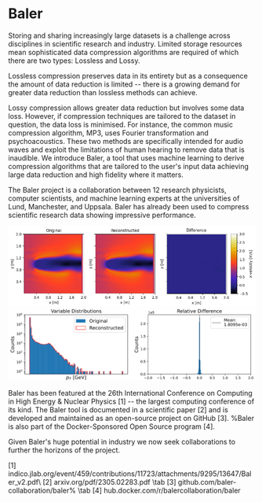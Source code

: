 # Baler

Storing and sharing increasingly large datasets is a challenge across disciplines in scientific research and industry. Limited storage resources mean sophisticated data compression algorithms are required of which there are two types: Lossless and Lossy. 

Lossless compression preserves data in its entirety but as a consequence the amount of data reduction is limited  -- there is a growing demand for greater data reduction than lossless methods can achieve. 

Lossy compression allows greater data reduction but involves some data loss. However, if compression techniques are tailored to the dataset in question, the data loss is minimised. For instance, the common music compression algorithm, MP3, uses Fourier transformation and psychoacoustics. These two methods are specifically intended for audio waves and exploit the limitations of human hearing to remove data that is inaudible.
We introduce Baler, a tool that uses machine learning to derive compression algorithms that are tailored to the user's input data achieving large data reduction and high fidelity where it matters. 


The Baler project is a collaboration between 12 research physicists, computer scientists, and machine learning experts at the universities of Lund, Manchester, and Uppsala. Baler has already been used to compress scientific research data showing impressive performance.

![CFD](./figures/Baler1.gif "Computational Fluid Dynamics data compressed down to 0.5% of the original size")
![HEP](./figures/Baler2.png "Data from the Large Hadron Collider compressed to 58% the original size")

Baler has been featured at the 26th International Conference on Computing in High Energy \& Nuclear Physics [1] -- the largest computing conference of its kind. The Baler tool is documented in a scientific paper [2] and is developed and maintained as an open-source project on GitHub [3]. %Baler is also part of the Docker-Sponsored Open Source program [4].

Given Baler's huge potential in industry we now seek collaborations to further the horizons of the project.  


$[1]$ indico.jlab.org/event/459/contributions/11723/attachments/9295/13647/Baler\_v2.pdf\\
$[2]$ arxiv.org/pdf/2305.02283.pdf \tab $[3]$ github.com/baler-collaboration/baler% \tab $[4]$ hub.docker.com/r/balercollaboration/baler


